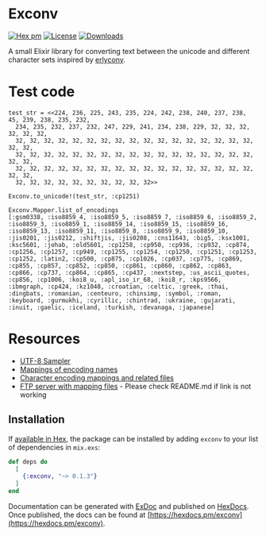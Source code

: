 # Exconv

[![Hex pm](https://img.shields.io/hexpm/v/exconv.svg?style=flat)](https://hex.pm/packages/exconv)
[![License](https://img.shields.io/badge/License-MIT-blue.svg)](https://opensource.org/licenses/MIT)
[![Downloads](https://img.shields.io/hexpm/dt/exconv)](https://hex.pm/packages/exconv)

A small Elixir library for converting text between the unicode and different character sets inspired by [erlyconv](https://github.com/eugenehr/erlyconv).

# Test code

```
test_str = <<224, 236, 225, 243, 235, 224, 242, 238, 240, 237, 238, 45, 239, 238, 235, 232,
  234, 235, 232, 237, 232, 247, 229, 241, 234, 238, 229, 32, 32, 32, 32, 32, 32,
  32, 32, 32, 32, 32, 32, 32, 32, 32, 32, 32, 32, 32, 32, 32, 32, 32, 32, 32,
  32, 32, 32, 32, 32, 32, 32, 32, 32, 32, 32, 32, 32, 32, 32, 32, 32, 32, 32,
  32, 32, 32, 32, 32, 32, 32, 32, 32, 32, 32, 32, 32, 32, 32, 32, 32, 32, 32,
  32, 32, 32, 32, 32, 32, 32, 32, 32, 32>>

Exconv.to_unicode!(test_str, :cp1251)

Exconv.Mapper.list_of_encodings
[:gsm0338, :iso8859_4, :iso8859_5, :iso8859_7, :iso8859_6, :iso8859_2, :iso8859_3, :iso8859_1, :iso8859_14, :iso8859_15, :iso8859_16, :iso8859_13, :iso8859_11, :iso8859_8, :iso8859_9, :iso8859_10, :jis0201, :jis0212, :shiftjis, :jis0208, :cns11643, :big5, :ksx1001, :ksc5601, :johab, :old5601, :cp1258, :cp950, :cp936, :cp932, :cp874, :cp1256, :cp1257, :cp949, :cp1255, :cp1254, :cp1250, :cp1251, :cp1253, :cp1252, :latin2, :cp500, :cp875, :cp1026, :cp037, :cp775, :cp869, :cp855, :cp857, :cp852, :cp850, :cp861, :cp860, :cp862, :cp863, :cp866, :cp737, :cp864, :cp865, :cp437, :nextstep, :us_ascii_quotes, :cp856, :cp1006, :koi8_u, :apl_iso_ir_68, :koi8_r, :kps9566, :ibmgraph, :cp424, :kz1048, :croatian, :celtic, :greek, :thai, :dingbats, :romanian, :centeuro, :chinsimp, :symbol, :roman, :keyboard, :gurmukhi, :cyrillic, :chintrad, :ukraine, :gujarati, :inuit, :gaelic, :iceland, :turkish, :devanaga, :japanese]
```

# Resources

- [UTF-8 Sampler](http://kermitproject.org/utf8.html)
- [Mappings of encoding names](https://www.ibm.com/support/knowledgecenter/en/SSEPGG_10.5.0/com.ibm.db2.luw.xml.doc/doc/r0022700.html)
- [Character encoding mappings and related files](http://www.unicode.org/L2/L1999/99325-E.htm)
- [FTP server with mapping files](ftp://ftp.unicode.org/Public/MAPPINGS/) - Please check README.md if link is not working

## Installation

If [available in Hex](https://hex.pm/docs/publish), the package can be installed
by adding `exconv` to your list of dependencies in `mix.exs`:

```elixir
def deps do
  [
    {:exconv, "~> 0.1.3"}
  ]
end
```

Documentation can be generated with [ExDoc](https://github.com/elixir-lang/ex_doc)
and published on [HexDocs](https://hexdocs.pm). Once published, the docs can
be found at [https://hexdocs.pm/exconv](https://hexdocs.pm/exconv).
